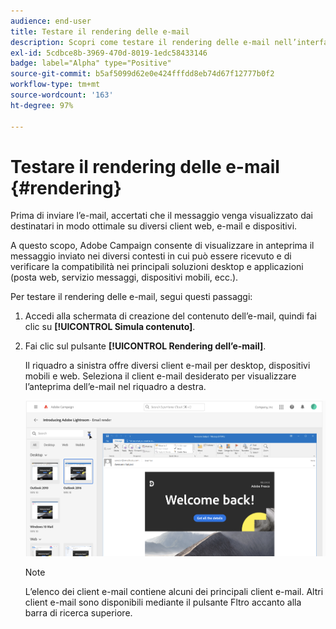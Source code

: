```yaml
---
audience: end-user
title: Testare il rendering delle e-mail
description: Scopri come testare il rendering delle e-mail nell’interfaccia utente di Campaign Web
exl-id: 5cdbce8b-3969-470d-8019-1edc58433146
badge: label="Alpha" type="Positive"
source-git-commit: b5af5099d62e0e424fffdd8eb74d67f12777b0f2
workflow-type: tm+mt
source-wordcount: '163'
ht-degree: 97%

---
```



# Testare il rendering delle e-mail {#rendering}


Prima di inviare l’e-mail, accertati che il messaggio venga visualizzato dai destinatari in modo ottimale su diversi client web, e-mail e dispositivi.

A questo scopo, Adobe Campaign consente di visualizzare in anteprima il messaggio inviato nei diversi contesti in cui può essere ricevuto e di verificare la compatibilità nei principali soluzioni desktop e applicazioni (posta web, servizio messaggi, dispositivi mobili, ecc.).

Per testare il rendering delle e-mail, segui questi passaggi:

1. Accedi alla schermata di creazione del contenuto dell’e-mail, quindi fai clic su **[!UICONTROL Simula contenuto]**.

1. Fai clic sul pulsante **[!UICONTROL Rendering dell’e-mail]**.

   Il riquadro a sinistra offre diversi client e-mail per desktop, dispositivi mobili e web. Seleziona il client e-mail desiderato per visualizzare l’anteprima dell’e-mail nel riquadro a destra.

   ![](assets/render-context.png)

   >[!NOTE]
   >
   >L’elenco dei client e-mail contiene alcuni dei principali client e-mail. Altri client e-mail sono disponibili mediante il pulsante Fltro accanto alla barra di ricerca superiore.
